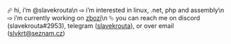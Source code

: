 ⮳ hi, i’m @slavekrouta\n
⇨ i’m interested in linux, .net, php and assembly\n
⇨ i’m currently working on [zbozi](https://github.com/slavekrouta/Zbozi)\n
⮱ you can reach me on discord (slavekrouta#2953), telegram ([slavekrouta](https://t.me/slavekrouta)), or over email (slvkrt@seznam.cz)

<!---
slavekrouta/slavekrouta is a ✨ special ✨ repository because its `README.md` (this file) appears on your GitHub profile.
You can click the Preview link to take a look at your changes.
--->
